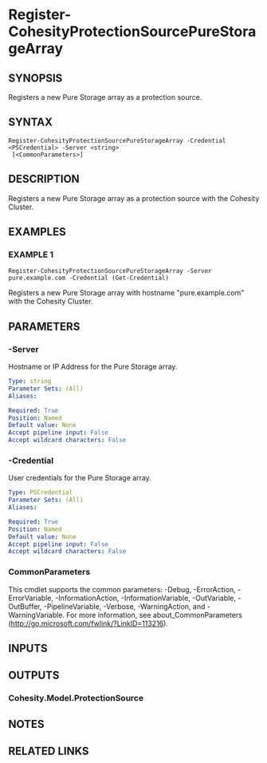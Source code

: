 # Register-CohesityProtectionSourcePureStorageArray

## SYNOPSIS
Registers a new Pure Storage array as a protection source.

## SYNTAX

```
Register-CohesityProtectionSourcePureStorageArray -Credential <PSCredential> -Server <string>
 [<CommonParameters>]
```

## DESCRIPTION
Registers a new Pure Storage array as a protection source with the Cohesity Cluster.

## EXAMPLES

### EXAMPLE 1
```
Register-CohesityProtectionSourcePureStorageArray -Server pure.example.com -Credential (Get-Credential)
```

Registers a new Pure Storage array with hostname "pure.example.com" with the Cohesity Cluster.

## PARAMETERS

### -Server
Hostname or IP Address for the Pure Storage array.

```yaml
Type: string
Parameter Sets: (All)
Aliases:

Required: True
Position: Named
Default value: None
Accept pipeline input: False
Accept wildcard characters: False
```

### -Credential
User credentials for the Pure Storage array.

```yaml
Type: PSCredential
Parameter Sets: (All)
Aliases:

Required: True
Position: Named
Default value: None
Accept pipeline input: False
Accept wildcard characters: False
```

### CommonParameters
This cmdlet supports the common parameters: -Debug, -ErrorAction, -ErrorVariable, -InformationAction, -InformationVariable, -OutVariable, -OutBuffer, -PipelineVariable, -Verbose, -WarningAction, and -WarningVariable.
For more information, see about_CommonParameters (http://go.microsoft.com/fwlink/?LinkID=113216).

## INPUTS

## OUTPUTS

### Cohesity.Model.ProtectionSource
## NOTES

## RELATED LINKS

